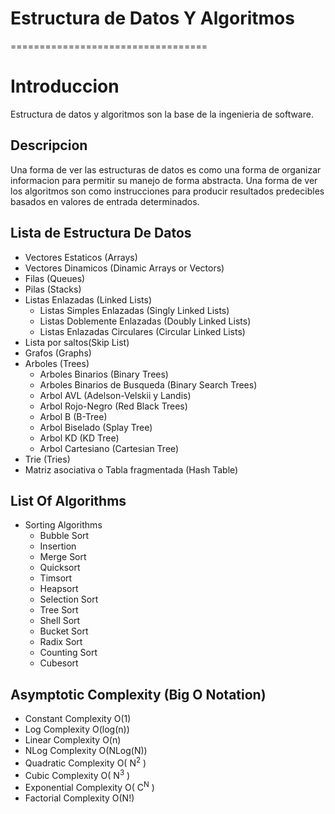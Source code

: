 # Estructura de Datos Y Algoritmos
==================================

# Introduccion
Estructura de datos y algoritmos son la base de la ingenieria de software.

## Descripcion
Una forma de ver las estructuras de datos es como una forma de organizar informacion para permitir su manejo de forma abstracta. 
Una forma de ver los algoritmos son como instrucciones para producir resultados predecibles basados en valores de entrada determinados. 


## Lista de Estructura De Datos
* Vectores Estaticos (Arrays)
* Vectores Dinamicos (Dinamic Arrays or Vectors)
* Filas (Queues)
* Pilas (Stacks)
* Listas Enlazadas (Linked Lists)
    - Listas Simples Enlazadas (Singly Linked Lists)
    - Listas Doblemente Enlazadas (Doubly Linked Lists)
    - Listas Enlazadas Circulares (Circular Linked Lists)
* Lista por saltos(Skip List)
* Grafos (Graphs)
* Arboles (Trees)
    - Arboles Binarios (Binary Trees)
    - Arboles Binarios de Busqueda (Binary Search Trees)
    - Arbol AVL (Adelson-Velskii y Landis)
    - Arbol Rojo-Negro (Red Black Trees)
    - Arbol B (B-Tree)
    - Arbol Biselado (Splay Tree)
    - Arbol KD (KD Tree)
    - Arbol Cartesiano (Cartesian Tree)
* Trie (Tries)
* Matriz asociativa o Tabla fragmentada (Hash Table)

## List Of Algorithms

* Sorting Algorithms
    - Bubble Sort
    - Insertion
    - Merge Sort
    - Quicksort
    - Timsort
    - Heapsort
    - Selection Sort
    - Tree Sort
    - Shell Sort
    - Bucket Sort
    - Radix Sort
    - Counting Sort
    - Cubesort

## Asymptotic Complexity (Big O Notation)

* Constant Complexity O(1)
* Log Complexity O(log(n))
* Linear Complexity O(n)
* NLog Complexity O(NLog(N))
* Quadratic Complexity O( N<sup>2</sup> )
* Cubic Complexity  O( N<sup>3</sup> )
* Exponential Complexity O( C<sup>N</sup> )
* Factorial Complexity O(N!)